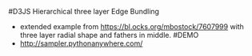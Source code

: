#D3JS Hierarchical three layer Edge Bundling

- extended example from https://bl.ocks.org/mbostock/7607999 with three layer radial shape and fathers in middle.
#DEMO
- http://sampler.pythonanywhere.com/
